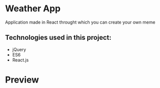 # Weather App
Application made in React throught which you can create your own meme

## Technologies used in this project:
* jQuery
* ES6
* React.js


# Preview
